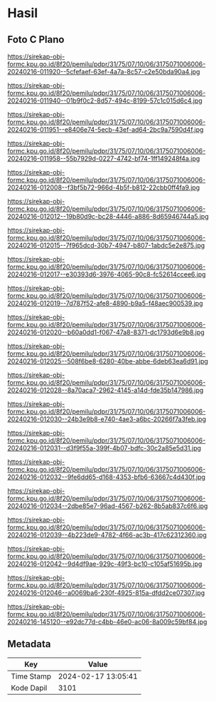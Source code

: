 # Hasil

## Foto C Plano

https://sirekap-obj-formc.kpu.go.id/8f20/pemilu/pdpr/31/75/07/10/06/3175071006006-20240216-011920--5cfefaef-63ef-4a7a-8c57-c2e50bda90a4.jpg

https://sirekap-obj-formc.kpu.go.id/8f20/pemilu/pdpr/31/75/07/10/06/3175071006006-20240216-011940--01b9f0c2-8d57-494c-8199-57c1c015d6c4.jpg

https://sirekap-obj-formc.kpu.go.id/8f20/pemilu/pdpr/31/75/07/10/06/3175071006006-20240216-011951--e8406e74-5ecb-43ef-ad64-2bc9a7590d4f.jpg

https://sirekap-obj-formc.kpu.go.id/8f20/pemilu/pdpr/31/75/07/10/06/3175071006006-20240216-011958--55b7929d-0227-4742-bf74-1ff149248f4a.jpg

https://sirekap-obj-formc.kpu.go.id/8f20/pemilu/pdpr/31/75/07/10/06/3175071006006-20240216-012008--f3bf5b72-966d-4b5f-b812-22cbb0ff4fa9.jpg

https://sirekap-obj-formc.kpu.go.id/8f20/pemilu/pdpr/31/75/07/10/06/3175071006006-20240216-012012--19b80d9c-bc28-4446-a886-8d65946744a5.jpg

https://sirekap-obj-formc.kpu.go.id/8f20/pemilu/pdpr/31/75/07/10/06/3175071006006-20240216-012015--7f965dcd-30b7-4947-b807-1abdc5e2e875.jpg

https://sirekap-obj-formc.kpu.go.id/8f20/pemilu/pdpr/31/75/07/10/06/3175071006006-20240216-012017--e30393d6-3976-4065-90c8-fc52614ccee6.jpg

https://sirekap-obj-formc.kpu.go.id/8f20/pemilu/pdpr/31/75/07/10/06/3175071006006-20240216-012019--7d787f52-afe8-4890-b9a5-f48aec900539.jpg

https://sirekap-obj-formc.kpu.go.id/8f20/pemilu/pdpr/31/75/07/10/06/3175071006006-20240216-012020--b60a0dd1-f067-47a8-8371-dc1793d6e9b8.jpg

https://sirekap-obj-formc.kpu.go.id/8f20/pemilu/pdpr/31/75/07/10/06/3175071006006-20240216-012025--508f6be8-6280-40be-abbe-6deb63ea6d91.jpg

https://sirekap-obj-formc.kpu.go.id/8f20/pemilu/pdpr/31/75/07/10/06/3175071006006-20240216-012028--8a70aca7-2962-4145-a14d-fde35b147986.jpg

https://sirekap-obj-formc.kpu.go.id/8f20/pemilu/pdpr/31/75/07/10/06/3175071006006-20240216-012030--24b3e9b8-e740-4ae3-a6bc-20266f7a3feb.jpg

https://sirekap-obj-formc.kpu.go.id/8f20/pemilu/pdpr/31/75/07/10/06/3175071006006-20240216-012031--d3f9f55a-399f-4b07-bdfc-30c2a85e5d31.jpg

https://sirekap-obj-formc.kpu.go.id/8f20/pemilu/pdpr/31/75/07/10/06/3175071006006-20240216-012032--9fe6dd65-d168-4353-bfb6-63667c4d430f.jpg

https://sirekap-obj-formc.kpu.go.id/8f20/pemilu/pdpr/31/75/07/10/06/3175071006006-20240216-012034--2dbe85e7-96ad-4567-b262-8b5ab837c6f6.jpg

https://sirekap-obj-formc.kpu.go.id/8f20/pemilu/pdpr/31/75/07/10/06/3175071006006-20240216-012039--4b223de9-4782-4f66-ac3b-417c62312360.jpg

https://sirekap-obj-formc.kpu.go.id/8f20/pemilu/pdpr/31/75/07/10/06/3175071006006-20240216-012042--9d4df9ae-929c-49f3-bc10-c105af51695b.jpg

https://sirekap-obj-formc.kpu.go.id/8f20/pemilu/pdpr/31/75/07/10/06/3175071006006-20240216-012046--a0069ba6-230f-4925-815a-dfdd2ce07307.jpg

https://sirekap-obj-formc.kpu.go.id/8f20/pemilu/pdpr/31/75/07/10/06/3175071006006-20240216-145120--e92dc77d-c4bb-46e0-ac06-8a009c59bf84.jpg


## Metadata

| Key        | Value               |
| ---------- | ------------------- |
| Time Stamp | 2024-02-17 13:05:41 |
| Kode Dapil | 3101                |



